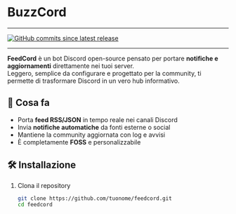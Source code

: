 # BuzzCord

---

[![GitHub commits since latest release](https://img.shields.io/github/commits-since/Nuvexads/BuzzCord/latest)](https://github.com/Nuvexads/BuzzCord/commits/)


---

**FeedCord** è un bot Discord open-source pensato per portare **notifiche e aggiornamenti** direttamente nei tuoi server.  
Leggero, semplice da configurare e progettato per la community, ti permette di trasformare Discord in un vero hub informativo.  

## 🚀 Cosa fa
- Porta **feed RSS/JSON** in tempo reale nei canali Discord  
- Invia **notifiche automatiche** da fonti esterne o social  
- Mantiene la community aggiornata con log e avvisi  
- È completamente **FOSS** e personalizzabile  

## 🛠️ Installazione
1. Clona il repository  
   ```bash
   git clone https://github.com/tuonome/feedcord.git
   cd feedcord
